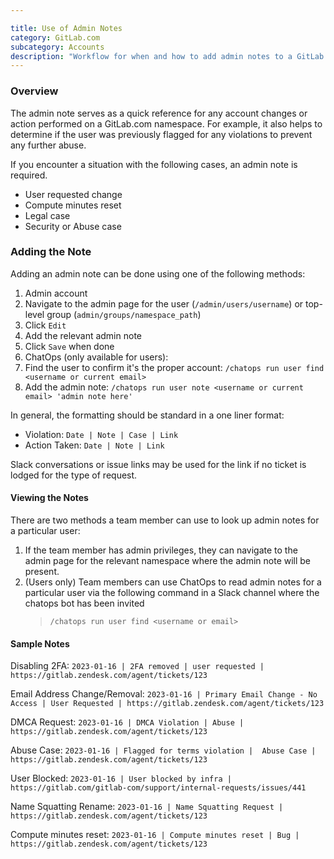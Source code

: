 ```yaml
---

title: Use of Admin Notes
category: GitLab.com
subcategory: Accounts
description: "Workflow for when and how to add admin notes to a GitLab.com account"
---
```




### Overview

The admin note serves as a quick reference for any account changes or action performed on a GitLab.com namespace. For example, it also helps to determine if the user was previously flagged for any violations to prevent any further abuse.

If you encounter a situation with the following cases, an admin note is required.

- User requested change
- Compute minutes reset
- Legal case
- Security or Abuse case

### Adding the Note

Adding an admin note can be done using one of the following methods:

1. Admin account
1. Navigate to the admin page for the user (`/admin/users/username`) or top-level group (`admin/groups/namespace_path`)
1. Click `Edit`
1. Add the relevant admin note
1. Click `Save` when done
1. ChatOps (only available for users):
1. Find the user to confirm it's the proper account: `/chatops run user find <username or current email>`
1. Add the admin note: `/chatops run user note <username or current email> 'admin note here'`

In general, the formatting should be standard in a one liner format:

- Violation: `Date | Note | Case | Link`
- Action Taken: `Date | Note | Link`

Slack conversations or issue links may be used for the link if no ticket is lodged for the type of request.

#### Viewing the Notes

There are two methods a team member can use to look up admin notes for a particular user:

1. If the team member has admin privileges, they can navigate to the admin page for the relevant namespace where the admin note will be present.
1. (Users only) Team members can use ChatOps to read admin notes for a particular user via the following command in a Slack channel where the chatops bot has been invited
   > `/chatops run user find <username or email>`

#### Sample Notes

Disabling 2FA:
`2023-01-16 | 2FA removed | user requested | https://gitlab.zendesk.com/agent/tickets/123`

Email Address Change/Removal:
`2023-01-16 | Primary Email Change - No Access | User Requested | https://gitlab.zendesk.com/agent/tickets/123`

DMCA Request:
`2023-01-16 | DMCA Violation | Abuse | https://gitlab.zendesk.com/agent/tickets/123`

Abuse Case:
`2023-01-16 | Flagged for terms violation |  Abuse Case | https://gitlab.zendesk.com/agent/tickets/123`

User Blocked:
`2023-01-16 | User blocked by infra | https://gitlab.com/gitlab-com/support/internal-requests/issues/441`

Name Squatting Rename:
`2023-01-16 | Name Squatting Request | https://gitlab.zendesk.com/agent/tickets/123`

Compute minutes reset:
`2023-01-16 | Compute minutes reset | Bug | https://gitlab.zendesk.com/agent/tickets/123`
